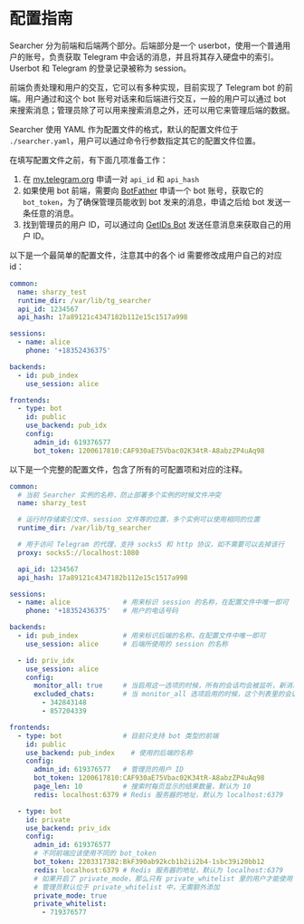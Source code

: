 # 配置指南

Searcher 分为前端和后端两个部分。后端部分是一个 userbot，使用一个普通用户的账号，负责获取 Telegram 中会话的消息，并且将其存入硬盘中的索引。Userbot 和 Telegram 的登录记录被称为 session。

前端负责处理和用户的交互，它可以有多种实现，目前实现了 Telegram bot 的前端。用户通过和这个 bot 账号对话来和后端进行交互，一般的用户可以通过 bot 来搜索消息；管理员除了可以用来搜索消息之外，还可以用它来管理后端的数据。

Searcher 使用 YAML 作为配置文件的格式，默认的配置文件位于 `./searcher.yaml`，用户可以通过命令行参数指定其它的配置文件位置。

在填写配置文件之前，有下面几项准备工作：

1. 在 [my.telegram.org](https://my.telegram.org) 申请一对 `api_id` 和 `api_hash`
2. 如果使用 bot 前端，需要向 [BotFather](https://t.me/BotFather) 申请一个 bot 账号，获取它的 `bot_token`，为了确保管理员能收到 bot 发来的消息，申请之后给 bot 发送一条任意的消息。
3. 找到管理员的用户 ID，可以通过向 [GetIDs Bot](https://t.me/getidsbot) 发送任意消息来获取自己的用户 ID。

以下是一个最简单的配置文件，注意其中的各个 id 需要修改成用户自己的对应 id：

```yaml
common:
  name: sharzy_test
  runtime_dir: /var/lib/tg_searcher
  api_id: 1234567
  api_hash: 17a89121c4347182b112e15c1517a998

sessions:
  - name: alice
    phone: '+18352436375'

backends:
  - id: pub_index
    use_session: alice

frontends:
  - type: bot
    id: public
    use_backend: pub_idx
    config:
      admin_id: 619376577
      bot_token: 1200617810:CAF930aE75Vbac02K34tR-A8abzZP4uAq98
```

以下是一个完整的配置文件，包含了所有的可配置项和对应的注释。

```yaml
common:
  # 当前 Searcher 实例的名称，防止部署多个实例的时候文件冲突
  name: sharzy_test

  # 运行时存储索引文件、session 文件等的位置，多个实例可以使用相同的位置
  runtime_dir: /var/lib/tg_searcher

  # 用于访问 Telegram 的代理，支持 socks5 和 http 协议，如不需要可以去掉该行
  proxy: socks5://localhost:1080

  api_id: 1234567
  api_hash: 17a89121c4347182b112e15c1517a998

sessions:
  - name: alice             # 用来标识 session 的名称，在配置文件中唯一即可
    phone: '+18352436375'   # 用户的电话号码

backends:
  - id: pub_index           # 用来标识后端的名称，在配置文件中唯一即可
    use_session: alice      # 后端所使用的 session 的名称

  - id: priv_idx
    use_session: alice
    config:
      monitor_all: true     # 当启用这一选项的时候，所有的会话均会被监听，新消息全部会被加入索引
      excluded_chats:       # 当 monitor_all 选项启用的时候，这个列表里的会话不会被监听
        - 342843148
        - 857204339

frontends:
  - type: bot               # 目前只支持 bot 类型的前端
    id: public
    use_backend: pub_index    # 使用的后端的名称
    config:
      admin_id: 619376577   # 管理员的用户 ID
      bot_token: 1200617810:CAF930aE75Vbac02K34tR-A8abzZP4uAq98
      page_len: 10          # 搜索时每页显示的结果数量，默认为 10
      redis: localhost:6379 # Redis 服务器的地址，默认为 localhost:6379

  - type: bot
    id: private
    use_backend: priv_idx
    config:
      admin_id: 619376577
      # 不同前端应该使用不同的 bot_token
      bot_token: 2203317382:BkF390ab92kcb1b2ii2b4-1sbc39i20bb12
      redis: localhost:6379 # Redis 服务器的地址，默认为 localhost:6379
      # 如果开启了 private_mode，那么只有 private_whitelist 里的用户才能使用 bot
      # 管理员默认位于 private_whitelist 中，无需额外添加
      private_mode: true
      private_whitelist:
        - 719376577
```

